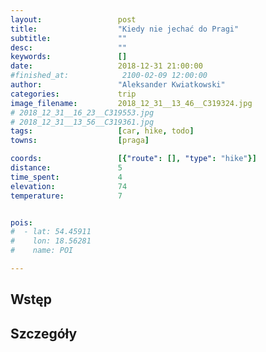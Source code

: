 ```yaml
---
layout:                 post
title:                  "Kiedy nie jechać do Pragi"
subtitle:               ""
desc:                   ""
keywords:               []
date:                   2018-12-31 21:00:00
#finished_at:            2100-02-09 12:00:00
author:                 "Aleksander Kwiatkowski"
categories:             trip
image_filename:         2018_12_31__13_46__C319324.jpg
# 2018_12_31__16_23__C319553.jpg
# 2018_12_31__13_56__C319361.jpg
tags:                   [car, hike, todo]
towns:                  [praga]

coords:                 [{"route": [], "type": "hike"}]
distance:               5
time_spent:             4
elevation:              74
temperature:            7


pois:
#  - lat: 54.45911
#    lon: 18.56281
#    name: POI

---
```



## Wstęp

## Szczegóły
